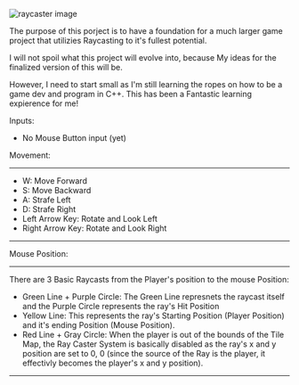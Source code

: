 ![raycaster image](https://github.com/user-attachments/assets/aad14fa1-1ae4-4677-afdc-14b4e692b326)

The purpose of this porject is to have a foundation for a much larger game project that utilizies Raycasting to it's fullest potential.

I will not spoil what this project will evolve into, because My ideas for the finalized version of this will be. 

However, I need to start small as I'm still learning the ropes on how to be a game dev and program in C++. This has been a Fantastic learning expierence for me! 

Inputs: 
*  No Mouse Button input (yet)

  Movement:
____________________________________________________
*  W:               Move Forward                   
*  S:               Move Backward                  
*  A:               Strafe Left                    
*  D:               Strafe Right                   
*  Left Arrow Key:  Rotate and Look Left           
*  Right Arrow Key: Rotate and Look Right
 __________________________________________________

  Mouse Position:
 __________________________________________________
 There are 3 Basic Raycasts from the Player's position to the mouse Position:
 *  Green Line + Purple Circle: The Green Line represnets the raycast itself and the Purple Circle represents the ray's Hit Position
 *  Yellow Line: This represents the ray's Starting Position (Player Position) and it's ending Position (Mouse Position).
 *  Red Line + Gray Circle: When the player is out of the bounds of the Tile Map, the Ray Caster System is basically disabled as the ray's x and y position are set to 0, 0 (since the source of the Ray is the player, it effectivly becomes the player's x and y position).
 __________________________________________________
